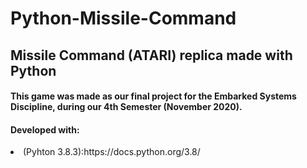 # Python-Missile-Command

## Missile Command (ATARI) replica made with Python

#### This game was made as our final project for the Embarked Systems Discipline, during our 4th Semester (November 2020).
#### Developed with:
<li>(Pyhton 3.8.3):https://docs.python.org/3.8/</li>
